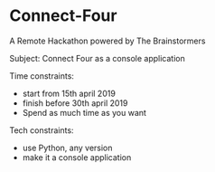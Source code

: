 # Connect-Four
A Remote Hackathon powered by The Brainstormers 

Subject: Connect Four as a console application

Time constraints: 
- start from 15th april 2019
- finish before 30th april 2019
- Spend as much time as you want


Tech constraints:
- use Python, any version
- make it a console application
